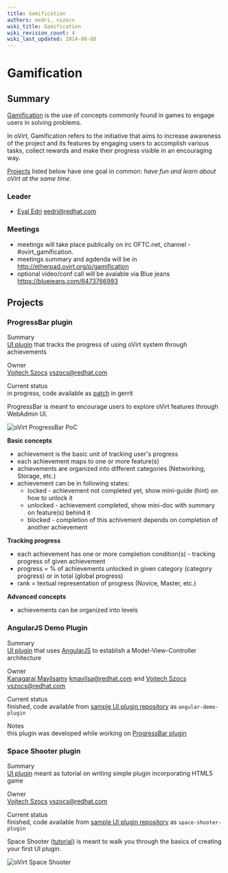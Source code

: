 ```yaml
---
title: Gamification
authors: eedri, vszocs
wiki_title: Gamification
wiki_revision_count: 4
wiki_last_updated: 2014-06-08
---
```


# Gamification

## Summary

[Gamification](http://en.wikipedia.org/wiki/Gamification) is the use of concepts commonly found in games to engage users in solving problems.

In oVirt, Gamification refers to the initiative that aims to increase awareness of the project and its features by engaging users to accomplish various tasks, collect rewards and make their progress visible in an encouraging way.

[Projects](#Projects) listed below have one goal in common: *have fun and learn about oVirt at the same time*.

### Leader

*   [Eyal Edri](User:Eedri) <eedri@redhat.com>

### Meetings

*   meetings will take place publically on irc OFTC.net, channel - #ovirt_gamification.
*   meetings summary and agdenda will be in <http://etherpad.ovirt.org/p/gamification>
*   optional video/conf call will be avaiable via Blue jeans <https://bluejeans.com/6473766993>

## Projects

### ProgressBar plugin

Summary  
[UI plugin](/develop/release-management/features/ux/uiplugins/) that tracks the progress of using oVirt system through achievements

Owner  
[Vojtech Szocs](User:Vszocs) <vszocs@redhat.com>

Current status  
in progress, code available as [patch](http://gerrit.ovirt.org/#/c/23013/) in gerrit

ProgressBar is meant to encourage users to explore oVirt features through WebAdmin UI.

![oVirt ProgressBar PoC](Progressbar-plugin-poc.png "oVirt ProgressBar PoC")

**Basic concepts**

*   achievement is the basic unit of tracking user's progress
*   each achievement maps to one or more feature(s)
*   achievements are organized into different categories (Networking, Storage, etc.)
*   achievement can be in following states:
    -   locked - achievement not completed yet, show mini-guide (hint) on how to unlock it
    -   unlocked - achievement completed, show mini-doc with summary on feature(s) behind it
    -   blocked - completion of this achivement depends on completion of another achievement

**Tracking progress**

*   each achievement has one or more completion condition(s) - tracking progress of given achievement
*   progress = % of achievements unlocked in given category (category progress) or in total (global progress)
*   rank = textual representation of progress (Novice, Master, etc.)

**Advanced concepts**

*   achievements can be organized into levels

### AngularJS Demo Plugin

Summary  
[UI plugin](/develop/release-management/features/ux/uiplugins/) that uses [AngularJS](http://angularjs.org/) to establish a Model-View-Controller architecture

Owner  
[Kanagaraj Mayilsamy](User:Kmayilsa) <kmayilsa@redhat.com> and [Vojtech Szocs](User:Vszocs) <vszocs@redhat.com>

Current status  
finished, code available from [sample UI plugin repository](/develop/release-management/features/ux/uiplugins/#sample-ui-plugins) as `angular-demo-plugin`

Notes  
this plugin was developed while working on [ProgressBar plugin](#ProgressBar_plugin)

### Space Shooter plugin

Summary  
[UI plugin](/develop/release-management/features/ux/uiplugins/) meant as tutorial on writing simple plugin incorporating HTML5 game

Owner  
[Vojtech Szocs](User:Vszocs) <vszocs@redhat.com>

Current status  
finished, code available from [sample UI plugin repository](/develop/release-management/features/ux/uiplugins/#sample-ui-plugins) as `space-shooter-plugin`

Space Shooter ([tutorial](/develop/developer-guide/ui-plugin-tutorial/)) is meant to walk you through the basics of creating your first UI plugin.

![oVirt Space Shooter](OVirt_Space_Shooter_3.png "oVirt Space Shooter")
